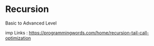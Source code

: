 # Recursion
Basic to Advanced Level 


imp Links :
https://programmingwords.com/home/recursion-tail-call-optimization
